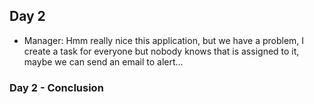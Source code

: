 ## Day 2

- Manager: Hmm really nice this application, but we have a problem, I create a task for everyone but nobody knows that is assigned to it, maybe we can send an email to alert...

### Day 2 - Conclusion

